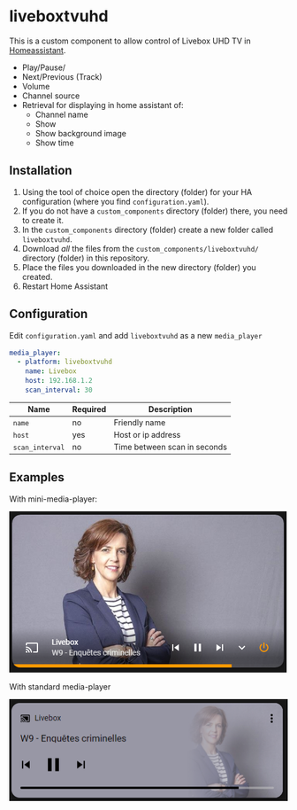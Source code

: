 # liveboxtvuhd

This is a custom component to allow control of Livebox UHD TV in [Homeassistant](https://home-assistant.io).

- Play/Pause/
- Next/Previous (Track)
- Volume
- Channel source
- Retrieval for displaying in home assistant of:
  - Channel name
  - Show
  - Show background image
  - Show time
## 


## Installation 

1. Using the tool of choice open the directory (folder) for your HA configuration (where you find `configuration.yaml`).
2. If you do not have a `custom_components` directory (folder) there, you need to create it.
3. In the `custom_components` directory (folder) create a new folder called `liveboxtvuhd`.
4. Download _all_ the files from the `custom_components/liveboxtvuhd/` directory (folder) in this repository.
5. Place the files you downloaded in the new directory (folder) you created.
6. Restart Home Assistant

## Configuration

Edit `configuration.yaml` and add `liveboxtvuhd` as a new `media_player`

```yaml
media_player:
  - platform: liveboxtvuhd
    name: Livebox
    host: 192.168.1.2
    scan_interval: 30
```

Name|Required|Description
--|--|--
`name`|no|Friendly name
`host`|yes|Host or ip address 
`scan_interval`|no|Time between scan in seconds

## Examples
With mini-media-player:

![Example](https://github.com/AkA57/liveboxtvuhd/blob/master/liveboxtvuhd.PNG)

With standard media-player 

![Example](https://github.com/AkA57/liveboxtvuhd/blob/master/liveboxtvuhd2.PNG)


